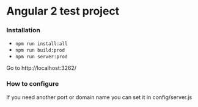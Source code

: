 # Angular 2 test project

### Installation
- `npm run install:all`
- `npm run build:prod`
- `npm run server:prod`

Go to http://localhost:3262/

### How to configure
If you need another port or domain name you can set it in config/server.js